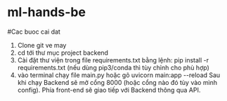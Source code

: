 # ml-hands-be

#Cac buoc cai dat 
1. Clone git ve may
2. cd tới thư mục project backend
3. Cài đặt thư viện trong file requirements.txt bằng lệnh:
  pip install -r requirements.txt (nếu dùng pip3/conda thì tùy chỉnh cho phù hợp)
4. vào terminal chạy file main.py hoặc gõ uvicorn main:app --reload
Sau khi chạy Backend sẽ mở cổng 8000 (hoặc cổng nào đó tùy vào mình config). Phía front-end sẽ giao tiếp với Backend thông qua API. 
